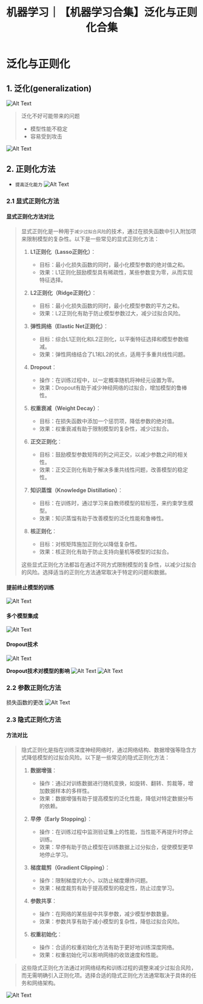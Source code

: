 ﻿---
layout: post
title: 机器学习｜【机器学习合集】泛化与正则化合集
categories: [机器学习]
description: 【机器学习合集】泛化与正则化合集
keywords: 机器学习
mermaid: false
sequence: false
flow: false
mathjax: false
mindmap: false
mindmap2: false
---


# 泛化与正则化
## 1. 泛化(generalization)
![Alt Text](/images/posts/9f454d738edc4ef6b58592e44963c617.png)

> 泛化不好可能带来的问题
> - 模型性能不稳定
> - 容易受到攻击

![Alt Text](/images/posts/a5d13028d62d4a7e81423f4dad9bb7d4.png)
## 2. 正则化方法

- `提高泛化能力`
![Alt Text](/images/posts/a2979628d3374dac8c96efc6298adf25.png)
### 2.1 显式正则化方法
#### 显式正则化方法对比

> 显式正则化是一种用于`减少过拟合风险`的技术，通过在损失函数中引入附加项来限制模型的复杂性。以下是一些常见的显式正则化方法：
>
> 1. **L1正则化（Lasso正则化）**：
>    - 目标：最小化损失函数的同时，最小化模型参数的绝对值之和。
>    - 效果：L1正则化鼓励模型具有稀疏性，某些参数变为零，从而实现特征选择。
>
> 2. **L2正则化（Ridge正则化）**：
>    - 目标：最小化损失函数的同时，最小化模型参数的平方之和。
>    - 效果：L2正则化有助于防止模型参数过大，减少过拟合风险。
>
> 3. **弹性网络（Elastic Net正则化）**：
>    - 目标：综合L1正则化和L2正则化，以平衡特征选择和模型参数缩减。
>    - 效果：弹性网络结合了L1和L2的优点，适用于多重共线性问题。
>
> 4. **Dropout**：
>    - 操作：在训练过程中，以一定概率随机将神经元设置为零。
>    - 效果：Dropout有助于减少神经网络的过拟合，增加模型的鲁棒性。
>
> 5. **权重衰减（Weight Decay）**：
>    - 目标：在损失函数中添加一个惩罚项，降低参数的绝对值。
>    - 效果：权重衰减有助于限制模型的复杂性，减少过拟合。
>
> 6. **正交正则化**：
>    - 目标：鼓励模型参数矩阵的列之间正交，以减少参数之间的相关性。
>    - 效果：正交正则化有助于解决多重共线性问题，改善模型的稳定性。
>
> 7. **知识蒸馏（Knowledge Distillation）**：
>    - 目标：在训练时，通过学习来自教师模型的软标签，来约束学生模型。
>    - 效果：知识蒸馏有助于改善模型的泛化性能和鲁棒性。
>
> 8. **核正则化**：
>    - 目标：对核矩阵施加正则化以降低复杂性。
>    - 效果：核正则化有助于防止支持向量机等模型的过拟合。
>
> 这些显式正则化方法都旨在通过不同方式限制模型的复杂性，以减少过拟合的风险。选择适当的正则化方法通常取决于特定的问题和数据。
>
> 
#### 提前终止模型的训练
![Alt Text](/images/posts/8f8ce8f2fd2d49248be090dbdccfd6ad.png)
#### 多个模型集成
![Alt Text](/images/posts/9f1a08e838b844a9b874da69b378a330.png)

#### Dropout技术
![Alt Text](/images/posts/612acf18ed8344eca20c7ac101d2c972.png)

**Dropout技术对模型的影响**
![Alt Text](/images/posts/9470cff0f67e476eb82899ef13a45a1c.png)
![Alt Text](/images/posts/67be75c7dcc044ffaf54bf1a80f8a2ca.png)
### 2.2 参数正则化方法

损失函数的更改
![Alt Text](/images/posts/1fa825344fdf42db94b3812fe7575caa.png)
### 2.3 隐式正则化方法
#### 方法对比
> 隐式正则化是指在训练深度神经网络时，通过网络结构、数据增强等隐含方式降低模型的过拟合风险。以下是一些常见的隐式正则化方法：
>
> 1. **数据增强**：
>    - 操作：通过对训练数据进行随机变换，如旋转、翻转、剪裁等，增加数据样本的多样性。
>    - 效果：数据增强有助于提高模型的泛化性能，降低对特定数据分布的依赖。
>
> 2. **早停（Early Stopping）**：
>    - 操作：在训练过程中监测验证集上的性能，当性能不再提升时停止训练。
>    - 效果：早停有助于防止模型在训练数据上过分拟合，促使模型更早地停止学习。
>
> 5. **梯度裁剪（Gradient Clipping）**：
>    - 操作：限制梯度的大小，以防止梯度爆炸问题。
>    - 效果：梯度裁剪有助于提高模型的稳定性，防止过度学习。
>
> 6. **参数共享**：
>    - 操作：在网络的某些层中共享参数，减少模型参数数量。
>    - 效果：参数共享有助于减小模型的复杂性，降低过拟合风险。
>
> 7. **权重初始化**：
>    - 操作：合适的权重初始化方法有助于更好地训练深度网络。
>    - 效果：权重初始化可以影响网络的收敛速度和性能。
>

> 这些隐式正则化方法通过对网络结构和训练过程的调整来减少过拟合风险，而无需明确引入正则化项。选择合适的隐式正则化方法通常取决于具体的任务和网络架构。
> 
![Alt Text](/images/posts/ef160c0e157a463f9773be833b5c06e0.png)

